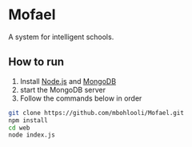 # Mofael

A system for intelligent schools.

## How to run

1. Install [Node.js](https://nodejs.org/en/) and [MongoDB](https://www.mongodb.com/)
2. start the MongoDB server
3. Follow the commands below in order

```bash
git clone https://github.com/mbohlooli/Mofael.git
npm install
cd web
node index.js
```
